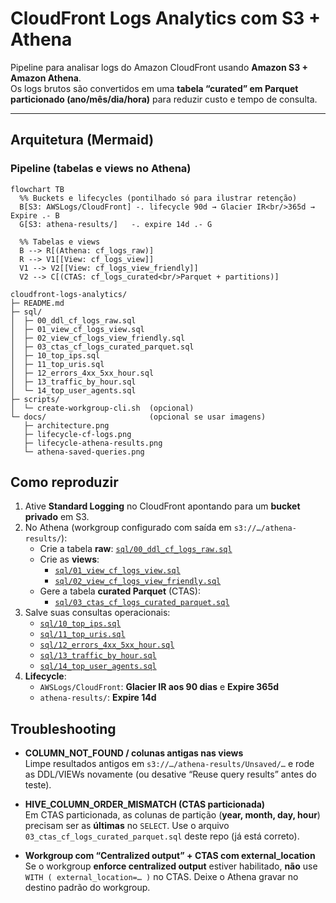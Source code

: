 # CloudFront Logs Analytics com S3 + Athena
  
Pipeline para analisar logs do Amazon CloudFront usando **Amazon S3 + Amazon Athena**.  
Os logs brutos são convertidos em uma **tabela “curated” em Parquet particionado (ano/mês/dia/hora)** para reduzir custo e tempo de consulta.


---

## Arquitetura (Mermaid)
### Pipeline (tabelas e views no Athena)

```mermaid
flowchart TB
  %% Buckets e lifecycles (pontilhado só para ilustrar retenção)
  B[S3: AWSLogs/CloudFront] -. lifecycle 90d → Glacier IR<br/>365d → Expire .- B
  G[S3: athena-results/]   -. expire 14d .- G

  %% Tabelas e views
  B --> R[(Athena: cf_logs_raw)]
  R --> V1[[View: cf_logs_view]]
  V1 --> V2[[View: cf_logs_view_friendly]]
  V2 --> C[(CTAS: cf_logs_curated<br/>Parquet + partitions)]

```

```text
cloudfront-logs-analytics/
├─ README.md
├─ sql/
│  ├─ 00_ddl_cf_logs_raw.sql
│  ├─ 01_view_cf_logs_view.sql
│  ├─ 02_view_cf_logs_view_friendly.sql
│  ├─ 03_ctas_cf_logs_curated_parquet.sql
│  ├─ 10_top_ips.sql
│  ├─ 11_top_uris.sql
│  ├─ 12_errors_4xx_5xx_hour.sql
│  ├─ 13_traffic_by_hour.sql
│  └─ 14_top_user_agents.sql
├─ scripts/
│  └─ create-workgroup-cli.sh  (opcional)
└─ docs/                       (opcional se usar imagens)
   ├─ architecture.png
   ├─ lifecycle-cf-logs.png
   ├─ lifecycle-athena-results.png
   └─ athena-saved-queries.png
```
## Como reproduzir

1) Ative **Standard Logging** no CloudFront apontando para um **bucket privado** em S3.  
2) No Athena (workgroup configurado com saída em `s3://…/athena-results/`):
   - Crie a tabela **raw**: [`sql/00_ddl_cf_logs_raw.sql`](sql/00_ddl_cf_logs_raw.sql)
   - Crie as **views**:
     - [`sql/01_view_cf_logs_view.sql`](sql/01_view_cf_logs_view.sql)
     - [`sql/02_view_cf_logs_view_friendly.sql`](sql/02_view_cf_logs_view_friendly.sql)
   - Gere a tabela **curated Parquet** (CTAS):
     - [`sql/03_ctas_cf_logs_curated_parquet.sql`](sql/03_ctas_cf_logs_curated_parquet.sql)
3) Salve suas consultas operacionais:
   - [`sql/10_top_ips.sql`](sql/10_top_ips.sql)
   - [`sql/11_top_uris.sql`](sql/11_top_uris.sql)
   - [`sql/12_errors_4xx_5xx_hour.sql`](sql/12_errors_4xx_5xx_hour.sql)
   - [`sql/13_traffic_by_hour.sql`](sql/13_traffic_by_hour.sql)
   - [`sql/14_top_user_agents.sql`](sql/14_top_user_agents.sql)
4) **Lifecycle**:
   - `AWSLogs/CloudFront`: **Glacier IR aos 90 dias** e **Expire 365d**  
   - `athena-results/`: **Expire 14d**
## Troubleshooting

- **COLUMN_NOT_FOUND / colunas antigas nas views**  
  Limpe resultados antigos em `s3://…/athena-results/Unsaved/…` e rode as DDL/VIEWs novamente (ou desative “Reuse query results” antes do teste).

- **HIVE_COLUMN_ORDER_MISMATCH (CTAS particionada)**  
  Em CTAS particionada, as colunas de partição (**year, month, day, hour**) precisam ser as **últimas** no `SELECT`. Use o arquivo `03_ctas_cf_logs_curated_parquet.sql` deste repo (já está correto).

- **Workgroup com “Centralized output” + CTAS com external_location**  
  Se o workgroup **enforce centralized output** estiver habilitado, **não** use `WITH ( external_location=… )` no CTAS. Deixe o Athena gravar no destino padrão do workgroup.

